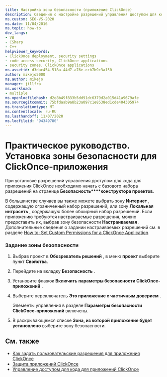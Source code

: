```yaml
---
title: Настройка зоны безопасности (приложение ClickOnce)
description: Сведения о настройке разрешений управления доступом для кода для приложения ClickOnce, которое начинается с базового набора разрешений в конструкторе проектов.
ms.custom: SEO-VS-2020
ms.date: 11/04/2016
ms.topic: how-to
dev_langs:
- VB
- CSharp
- C++
helpviewer_keywords:
- ClickOnce deployment, security settings
- code access security, ClickOnce applications
- security zones, ClickOnce applications
ms.assetid: d3dac454-518a-44d7-a76e-ccb7b9c3a150
author: mikejo5000
ms.author: mikejo
manager: jillfra
ms.workload:
- multiple
ms.openlocfilehash: d2e8b49f833b5dd91dc6379d2a015d41a9679afe
ms.sourcegitcommit: 75bfdaab9a8b23a097c1e8538ed1cde404305974
ms.translationtype: MT
ms.contentlocale: ru-RU
ms.lasthandoff: 11/07/2020
ms.locfileid: "94349780"
---
```

# <a name="how-to-set-a-security-zone-for-a-clickonce-application"></a>Практическое руководство. Установка зоны безопасности для ClickOnce-приложения
При установке разрешений управления доступом для кода для приложения ClickOnce необходимо начать с базового набора разрешений на странице **Безопасность****конструктора проектов**.

 В большинстве случаев вы также можете выбрать зону **Интернет** , содержащую ограниченный набор разрешений, или зону **Локальная интрасеть** , содержащую более обширный набор разрешений. Если приложению требуются настраиваемые разрешения, можно предоставить их, выбрав зону безопасности **Настраиваемая** . Дополнительные сведения о задании настраиваемых разрешений см. в разделе [How to: Set Custom Permissions for a ClickOnce Application](../deployment/how-to-set-custom-permissions-for-a-clickonce-application.md).

### <a name="to-set-a-security-zone"></a>Задание зоны безопасности

1. Выбрав проект в **Обозреватель решений** , в меню **проект** выберите пункт **Свойства**.

2. Перейдите на вкладку **Безопасность** .

3. Установите флажок **Включить параметры безопасности ClickOnce-приложений** .

4. Выберите переключатель **Это приложение с частичным доверием** .

     Элементы управления в разделе **Параметры безопасности ClickOnce-приложений** включены.

5. В раскрывающемся списке **Зона, из которой приложение будет установлено** выберите зону безопасности.

## <a name="see-also"></a>См. также
- [Как задать пользовательские разрешения для приложения ClickOnce](../deployment/how-to-set-custom-permissions-for-a-clickonce-application.md)
- [Защита приложений ClickOnce](../deployment/securing-clickonce-applications.md)
- [Управление доступом для кода для приложений ClickOnce](../deployment/code-access-security-for-clickonce-applications.md)
